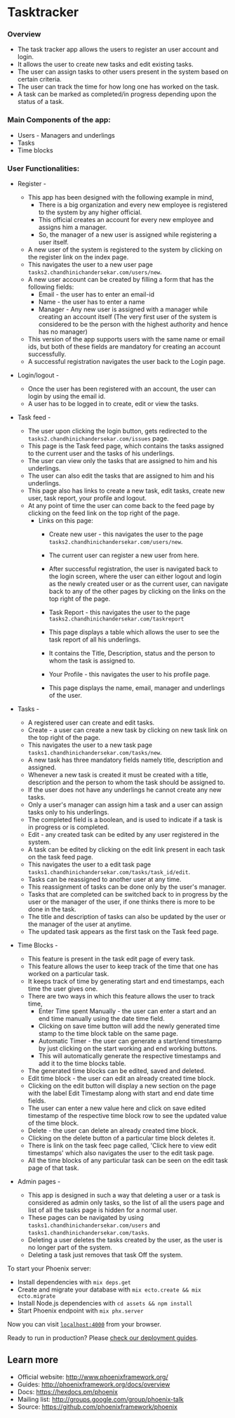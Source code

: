 # Tasktracker

### Overview
  * The task tracker app allows the users to register an user account and login.
  * It allows the user to create new tasks and edit existing tasks.
  * The user can assign tasks to other users present in the system based on certain criteria.
  * The user can track the time for how long one has worked on the task.
  * A task can be marked as completed/in progress depending upon the status of a task.

### Main Components of the app:
  * Users - Managers and underlings
  * Tasks
  * Time blocks

### User Functionalities:
  * Register -
     * This app has been designed with the following example in mind,
       * There is a big organization and every new employee is registered to the system by any higher official.
       * This official creates an account for every new employee and assigns him a manager.
       * So, the manager of a new user is assigned while registering a user itself.
     * A new user of the system is registered to the system by clicking on the register link on the index page.
     * This navigates the user to a new user page `tasks2.chandhinichandersekar.com/users/new`.
     * A new user account can be created by filling a form that has the following fields:
       * Email - the user has to enter an email-id
       * Name - the user has to enter a name
       * Manager - Any new user is assigned with a manager while creating an account itself
       (The very first user of the system is considered to be the person with the highest authority and hence has no manager)
     * This version of the app supports users with the same name or email ids, but both of these fields are mandatory for creating an account successfully.
     * A successful registration navigates the user back to the Login page.

  * Login/logout -
     * Once the user has been registered with an account, the user can login by using the email id.
     * A user has to be logged in to create, edit or view the tasks.

  * Task feed -
     * The user upon clicking the login button, gets redirected to the `tasks2.chandhinichandersekar.com/issues` page.
     * This page is the Task feed page, which contains the tasks assigned to the current user and the tasks of his underlings.
     * The user can view only the tasks that are assigned to him and his underlings.
     * The user can also edit the tasks that are assigned to him and his underlings.
     * This page also has links to create a new task, edit tasks, create new user, task report, your profile and logout.
     * At any point of time the user can come back to the feed page by clicking on the feed link on the top right of the page.
        * Links on this page:
           * Create new user - this navigates the user to the page `tasks2.chandhinichandersekar.com/users/new`.
           * The current user can register a new user from here.
           * After successful registration, the user is navigated back to the login screen, where the user can either logout and login as the newly created user or as the current user, can navigate back to any of the other pages by clicking on the links on the top right of the page.

           * Task Report - this navigates the user to the page `tasks2.chandhinichandersekar.com/taskreport`
           * This page displays a table which allows the user to see the task report of all his underlings.
           * It contains the Title, Description, status and the person to whom the task is assigned to.

           * Your Profile - this navigates the user to his profile page.
           * This page displays the name, email, manager and underlings of the user.

  * Tasks -
     * A registered user can create and edit tasks.
     * Create - a user can create a new task by clicking on new task link on the top right of the page.
     * This navigates the user to a new task page `tasks1.chandhinichandersekar.com/tasks/new`.
     * A new task has three mandatory fields namely title, description and assigned.
     * Whenever a new task is created it must be created with a title, description and the person to whom the task should be assigned to.
     * If the user does not have any underlings he cannot create any new tasks.
     * Only a user's manager can assign him a task and a user can assign tasks only to his underlings.
     * The completed field is a boolean, and is used to indicate if a task is in progress or is completed.
     * Edit - any created task can be edited by any user registered in the system.
     * A task can be edited by clicking on the edit link present in each task on the task feed page.
     * This navigates the user to a edit task page `tasks1.chandhinichandersekar.com/tasks/task_id/edit`.
     * Tasks can be reassigned to another user at any time.
     * This reassignment of tasks can be done only by the user's manager.
     * Tasks that are completed can be switched back to in progress by the user or the manager of the user, if one thinks there is more to be done in the task.
     * The title and description of tasks can also be updated by the user or the manager of the user at anytime.
     * The updated task appears as the first task on the Task feed page.

  * Time Blocks -
     * This feature is present in the task edit page of every task.
     * This feature allows the user to keep track of the time that one has worked on a particular task.
     * It keeps track of time by generating start and end timestamps, each time the user gives one.
     * There are two ways in which this feature allows the user to track time,
       * Enter Time spent Manually -  the user can enter a start and an end time manually using the date time field.
       * Clicking on save time button will add the newly generated time stamp to the time block table on the same page.
       * Automatic Timer - the user can generate a start/end timestamp by just clicking on the start working and end working buttons.
       * This will automatically generate the respective timestamps and add it to the time blocks table.
     * The generated time blocks can be edited, saved and deleted.
     * Edit time block - the user can edit an already created time block.
     * Clicking on the edit button will display a new section on the page with the label Edit Timestamp along with start and end date time fields.
     * The user can enter a new value here and click on save edited timestamp of the respective time block row to see the updated value of the time   block.
     * Delete - the user can delete an already created time block.
     * Clicking on the delete button of a particular time block deletes it.
     * There is link on the task feec page called, 'Click here to view edit timestamps' which also navigates the user to the edit task page.
     * All the time blocks of any particular task can be seen on the edit task page of that task.

  * Admin pages -
     * This app is designed in such a way that deleting a user or a task is considered as admin only tasks, so the list of all the users page and list of all the tasks page is hidden for a normal user.
     * These pages can be navigated by using `tasks1.chandhinichandersekar.com/users` and `tasks1.chandhinichandersekar.com/tasks`.
     * Deleting a user deletes the tasks created by the user, as the user is no longer part of the system.
     * Deleting a task just removes that task Off the system.

To start your Phoenix server:

  * Install dependencies with `mix deps.get`
  * Create and migrate your database with `mix ecto.create && mix ecto.migrate`
  * Install Node.js dependencies with `cd assets && npm install`
  * Start Phoenix endpoint with `mix phx.server`

Now you can visit [`localhost:4000`](http://localhost:4000) from your browser.

Ready to run in production? Please [check our deployment guides](http://www.phoenixframework.org/docs/deployment).

## Learn more

  * Official website: http://www.phoenixframework.org/
  * Guides: http://phoenixframework.org/docs/overview
  * Docs: https://hexdocs.pm/phoenix
  * Mailing list: http://groups.google.com/group/phoenix-talk
  * Source: https://github.com/phoenixframework/phoenix
